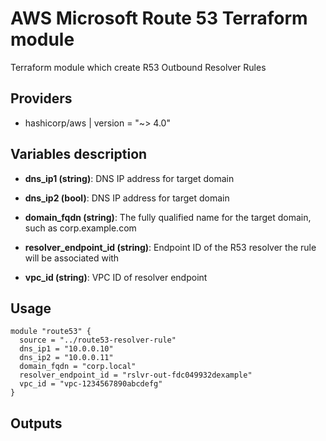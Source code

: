 # AWS Microsoft Route 53 Terraform module

Terraform module which create R53 Outbound Resolver Rules

## Providers

- hashicorp/aws | version = "~> 4.0"

## Variables description

- **dns_ip1 (string)**: DNS IP address for target domain
  
- **dns_ip2 (bool)**: DNS IP address for target domain

- **domain_fqdn (string)**: The fully qualified name for the target domain, such as corp.example.com
   
- **resolver_endpoint_id (string)**: Endpoint ID of the R53 resolver the rule will be associated with

- **vpc_id (string)**: VPC ID of resolver endpoint

## Usage

```hcl
module "route53" {
  source = "../route53-resolver-rule"
  dns_ip1 = "10.0.0.10"
  dns_ip2 = "10.0.0.11"
  domain_fqdn = "corp.local"
  resolver_endpoint_id = "rslvr-out-fdc049932dexample"
  vpc_id = "vpc-1234567890abcdefg"
}
```
## Outputs